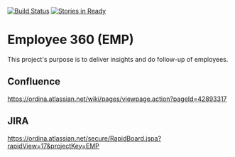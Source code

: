 [![Build Status](https://travis-ci.org/Turbots/oraj-360-tool.svg?branch=master)](https://travis-ci.org/Turbots/oraj-360-tool) [![Stories in Ready](https://badge.waffle.io/Turbots/oraj-360-tool.png?label=ready&title=Ready)](https://waffle.io/Turbots/oraj-360-tool)
# Employee 360 (EMP)
This project's purpose is to deliver insights and do follow-up of employees.

## Confluence
https://ordina.atlassian.net/wiki/pages/viewpage.action?pageId=42893317

## JIRA
https://ordina.atlassian.net/secure/RapidBoard.jspa?rapidView=17&projectKey=EMP
